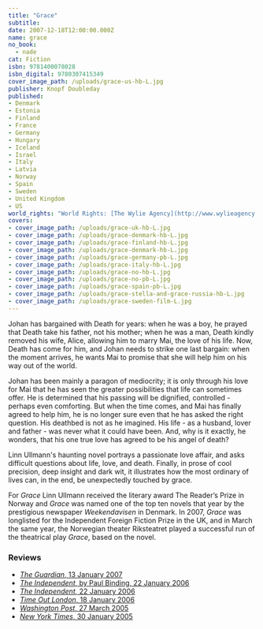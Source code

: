 ```yaml
---
title: "Grace"
subtitle:
date: 2007-12-18T12:00:00.000Z
name: grace
no_book:
  - nade
cat: Fiction
isbn: 9781400078028
isbn_digital: 9780307415349
cover_image_path: /uploads/grace-us-hb-L.jpg
publisher: Knopf Doubleday
published:
- Denmark
- Estonia
- Finland
- France
- Germany
- Hungary
- Iceland
- Israel
- Italy
- Latvia
- Norway
- Spain
- Sweden
- United Kingdom
- US
world_rights: "World Rights: [The Wylie Agency](http://www.wylieagency.com/)"
covers:
- cover_image_path: /uploads/grace-uk-hb-L.jpg  
- cover_image_path: /uploads/grace-denmark-hb-L.jpg  
- cover_image_path: /uploads/grace-finland-hb-L.jpg  
- cover_image_path: /uploads/grace-denmark-hb-L.jpg  
- cover_image_path: /uploads/grace-germany-pb-L.jpg  
- cover_image_path: /uploads/grace-italy-hb-L.jpg  
- cover_image_path: /uploads/grace-no-hb-L.jpg  
- cover_image_path: /uploads/grace-no-pb-L.jpg  
- cover_image_path: /uploads/grace-spain-pb-L.jpg  
- cover_image_path: /uploads/grace-stella-and-grace-russia-hb-L.jpg  
- cover_image_path: /uploads/grace-sweden-film-L.jpg  
---
```

Johan has bargained with Death for years: when he was a boy, he prayed that Death take his father, not his mother; when he was a man, Death kindly removed  his wife, Alice, allowing him to marry Mai, the love of his life. Now, Death has come for him, and Johan needs to strike one last bargain: when the moment arrives, he wants Mai to promise that she will help him on his way out of the  world.

Johan has been mainly a paragon of mediocrity; it is only through his  love for Mai that he has seen the greater possibilities that life can sometimes  offer. He is determined that his passing will be dignified, controlled - perhaps  even comforting. But when the time comes, and Mai has finally agreed to help  him, he is no longer sure even that he has asked the right question. His  deathbed is not as he imagined. His life - as a husband, lover and father - was  never what it could have been. And, why is it exactly, he wonders, that his one  true love has agreed to be his angel of death?

Linn Ullmann's haunting novel portrays a passionate love affair, and asks difficult questions about life,  love, and death. Finally, in prose of cool precision, deep insight and dark wit, it illustrates how the most ordinary of lives can, in the end, be unexpectedly  touched by grace.

For *Grace* Linn Ullmann received the literary award The Reader’s Prize in Norway and *Grace* was named one of the top ten novels that year by the prestigious newspaper *Weekendavisen* in Denmark. In 2007, *Grace* was longlisted for the Independent Foreign Fiction Prize in the UK, and in March the same year, the Norwegian theater Riksteatret played a successful run of the theatrical play *Grace*, based on the novel.

### Reviews

- [*The Guardian*, 13 January 2007](/assets/files/Guardian-13-01-2007.pdf)  
- [*The Independent*, by Paul Binding, 22 January 2006](/assets/files/Independent-Paul-Binding-22-01-2006.pdf)  
- [*The Independent*, 22 January 2006](/assets/files/Independent-22-01-2006.pdf)  
- [*Time Out London*, 18 January 2006](/assets/files/Time-Out-London-18-01-2006.pdf)  
- [*Washington Post*, 27 March 2005](/assets/files/Washington-Post-27-03-2005.pdf)  
- [*New York Times*, 30 January 2005](http://query.nytimes.com/gst/fullpage.html?res=9F07EFDB1138F933A05752C0A9639C8B63&amp;sec=&amp;spon=&amp;emc=eta1)  
